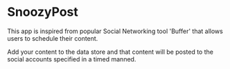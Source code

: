 # SnoozyPost
This app is inspired from popular Social Networking tool 'Buffer' that allows users to schedule their content.

Add your content to the data store and that content will be posted to the social accounts specified in a timed manned.
